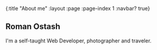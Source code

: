 {:title "About me"
 :layout :page
 :page-index 1
 :navbar? true}

## Roman Ostash

I'm a self-taught Web Developer, photographer and traveler.